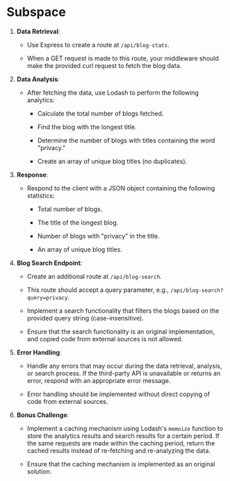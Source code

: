 # Subspace

1. **Data Retrieval**:

   - Use Express to create a route at `/api/blog-stats`.

   - When a GET request is made to this route, your middleware should make the provided curl request to fetch the blog data.

2. **Data Analysis**:

   - After fetching the data, use Lodash to perform the following analytics:

     - Calculate the total number of blogs fetched.

     - Find the blog with the longest title.

     - Determine the number of blogs with titles containing the word "privacy."

     - Create an array of unique blog titles (no duplicates).

3. **Response**:

   - Respond to the client with a JSON object containing the following statistics:

     - Total number of blogs.

     - The title of the longest blog.

     - Number of blogs with "privacy" in the title.

     - An array of unique blog titles.

4. **Blog Search Endpoint**:

   - Create an additional route at `/api/blog-search`.

   - This route should accept a query parameter, e.g., `/api/blog-search?query=privacy`.

   - Implement a search functionality that filters the blogs based on the provided query string (case-insensitive).

   - Ensure that the search functionality is an original implementation, and copied code from external sources is not allowed.

5. **Error Handling**:

   - Handle any errors that may occur during the data retrieval, analysis, or search process. If the third-party API is unavailable or returns an error, respond with an appropriate error message.

   - Error handling should be implemented without direct copying of code from external sources.

6. **Bonus Challenge**:

   - Implement a caching mechanism using Lodash's `memoize` function to store the analytics results and search results for a certain period. If the same requests are made within the caching period, return the cached results instead of re-fetching and re-analyzing the data.

   - Ensure that the caching mechanism is implemented as an original solution.
